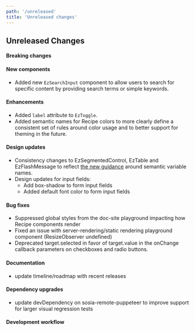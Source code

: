 ```yaml
---
path: '/unreleased'
title: 'Unreleased changes'
---
```


## Unreleased Changes

#### Breaking changes

#### New components

- Added new `EzSearchInput` component to allow users to search for specific content by providing search terms or simple keywords.

#### Enhancements

- Added `label` attribute to `EzToggle`.
- Added semantic names for Recipe colors to more clearly define a consistent set of rules around color usage and to better support for theming in the future.

#### Design updates

- Consistency changes to EzSegmentedControl, EzTable and EzFlashMessage to reflect [the new guidance](styles/style/#colors) around semantic variable names.
- Design updates for input fields:
  - Add box-shadow to form input fields
  - Added default font color to form input fields

#### Bug fixes

- Suppressed global styles from the doc-site playground impacting how Recipe components render
- Fixed an issue with server-rendering/static rendering playground component (ResizeObserver undefined)
- Deprecated target.selected in favor of target.value in the onChange callback parameters on checkboxes and radio buttons.

#### Documentation

- update timeline/roadmap with recent releases

#### Dependency upgrades

- update devDependency on sosia-remote-puppeteer to improve support for larger visual regression tests

#### Development workflow
